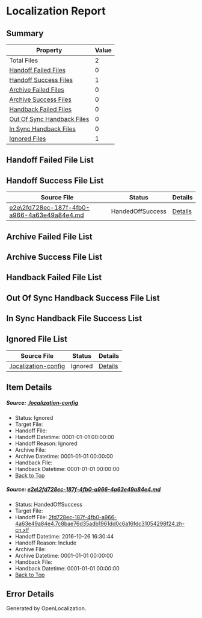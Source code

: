 # <a name='report-top'></a> Localization Report

## Summary
 Property | Value 
 -------- | ----- 
 Total Files | 2
[ Handoff Failed Files ](#handoff-failed-list)| 0
[ Handoff Success Files ](#handoff-success-list)| 1
[ Archive Failed Files ](#archive-failed-list)| 0
[ Archive Success Files ](#archive-success-list)| 0
[ Handback Failed Files ](#handback-failed-list)| 0
[ Out Of Sync Handback Files ](#outofsync-handback-success-list)| 0
[ In Sync Handback Files ](#insync-handback-success-list)| 0
[ Ignored Files ](#ignored-list)| 1

## <a name='handoff-failed-list'></a> Handoff Failed File List

## <a name='handoff-success-list'></a> Handoff Success File List
 Source File | Status | Details 
 ----------- | ------ | ------- 
 [e2e\2fd728ec-187f-4fb0-a966-4a63e49a84e4.md](https://github.com/OpenLocalizationTestOrg/ol-test0/blob/5f6c5130429ec57532166264e6931af1fc9e0012/e2e/2fd728ec-187f-4fb0-a966-4a63e49a84e4.md) | HandedOffSuccess | [Details](#2470869317f2502d42f4a063b943248e287aaf1d1)

## <a name='archive-failed-list'></a> Archive Failed File List

## <a name='archive-success-list'></a> Archive Success File List

## <a name='handback-failed-list'></a> Handback Failed File List

## <a name='outofsync-handback-success-list'></a> Out Of Sync Handback Success File List

## <a name='insync-handback-success-list'></a> In Sync Handback File Success List

## <a name='ignored-list'></a> Ignored File List
 Source File | Status | Details 
 ----------- | ------ | ------- 
 [.localization-config](https://github.com/OpenLocalizationTestOrg/ol-test0/blob/5f6c5130429ec57532166264e6931af1fc9e0012/.localization-config) | Ignored | [Details](#c268a05ecaa7ec85942ed632c29928ee5bd6da8d0)

## Item Details
##### <a name='c268a05ecaa7ec85942ed632c29928ee5bd6da8d0'></a> Source: [.localization-config](https://github.com/OpenLocalizationTestOrg/ol-test0/blob/5f6c5130429ec57532166264e6931af1fc9e0012/.localization-config)
* Status: Ignored
* Target File: 
* Handoff File: 
* Handoff Datetime: 0001-01-01 00:00:00
* Handoff Reason: Ignored
* Archive File: 
* Archive Datetime: 0001-01-01 00:00:00
* Handback File: 
* Handback Datetime: 0001-01-01 00:00:00
* [Back to Top](#report-top)

##### <a name='2470869317f2502d42f4a063b943248e287aaf1d1'></a> Source: [e2e\2fd728ec-187f-4fb0-a966-4a63e49a84e4.md](https://github.com/OpenLocalizationTestOrg/ol-test0/blob/5f6c5130429ec57532166264e6931af1fc9e0012/e2e/2fd728ec-187f-4fb0-a966-4a63e49a84e4.md)
* Status: HandedOffSuccess
* Target File: 
* Handoff File: [2fd728ec-187f-4fb0-a966-4a63e49a84e4.7c8bae76d35adb1961dd0c6a16fdc31054298f24.zh-cn.xlf](https://github.com/OpenLocalizationTestOrg/ol-test0-handoff/blob/cad2de08bea454f8f2966071cd2c564dc45fab55/ol-handoff/OpenLocalizationTestOrg/ol-test0-zhcn/shujia/ht/2fd728ec-187f-4fb0-a966-4a63e49a84e4.7c8bae76d35adb1961dd0c6a16fdc31054298f24.zh-cn.xlf)
* Handoff Datetime: 2016-10-26 16:30:44
* Handoff Reason: Include
* Archive File: 
* Archive Datetime: 0001-01-01 00:00:00
* Handback File: 
* Handback Datetime: 0001-01-01 00:00:00
* [Back to Top](#report-top)


## Error Details

Generated by OpenLocalization.

